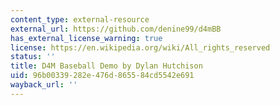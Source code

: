```yaml
---
content_type: external-resource
external_url: https://github.com/denine99/d4mBB
has_external_license_warning: true
license: https://en.wikipedia.org/wiki/All_rights_reserved
status: ''
title: D4M Baseball Demo by Dylan Hutchison
uid: 96b00339-282e-476d-8655-84cd5542e691
wayback_url: ''
---
```

